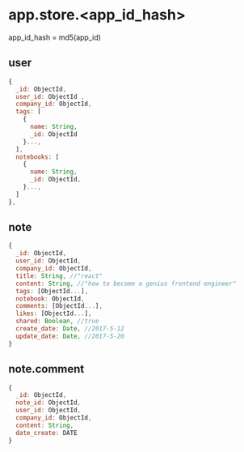 # app.store.<app_id_hash>
app_id_hash = md5(app_id)


## user

```javascript
{
  _id: ObjectId,
  user_id: ObjectId ,
  company_id: ObjectId,
  tags: [
    {
      name: String,
      _id: ObjectId
    }...,
  ],
  notebooks: [
    {
      name: String,
      _id: ObjectId,
    }...,
  ]
},
```


## note

```javascript
{
  _id: ObjectId,
  user_id: ObjectId,
  company_id: ObjectId,
  title: String, //"react"
  content: String, //"how to become a genius frontend engineer"
  tags: [ObjectId...],
  notebook: ObjectId,
  comments: [ObjectId...],
  likes: [ObjectId...],
  shared: Boolean, //true
  create_date: Date, //2017-5-12
  update_date: Date, //2017-5-20
}
```

## note.comment

```javascript
{
  _id: ObjectId,
  note_id: ObjectId,
  user_id: ObjectId,
  company_id: ObjectId,
  content: String,
  date_create: DATE
}
```
